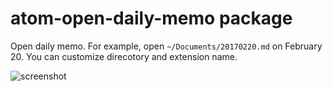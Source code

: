 # atom-open-daily-memo package

Open daily memo. For example, open `~/Documents/20170220.md` on February 20.
You can customize direcotory and extension name.

![screenshot](https://i.gyazo.com/5cf196c1b71c2780713844b1f9a20ef5.png)
